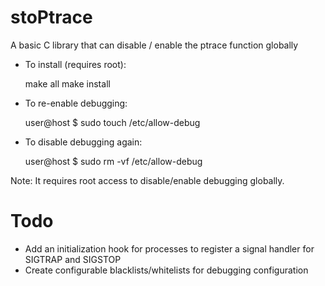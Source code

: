 # stoPtrace
A basic C library that can disable / enable the ptrace function globally


* To install (requires root):

  make all
  make install



* To re-enable debugging:

  user@host $ sudo touch /etc/allow-debug

* To disable debugging again:

  user@host $ sudo rm -vf /etc/allow-debug


Note: It requires root access to disable/enable debugging globally.


# Todo
* Add an initialization hook for processes to register a signal handler for SIGTRAP and SIGSTOP
* Create configurable blacklists/whitelists for debugging configuration
